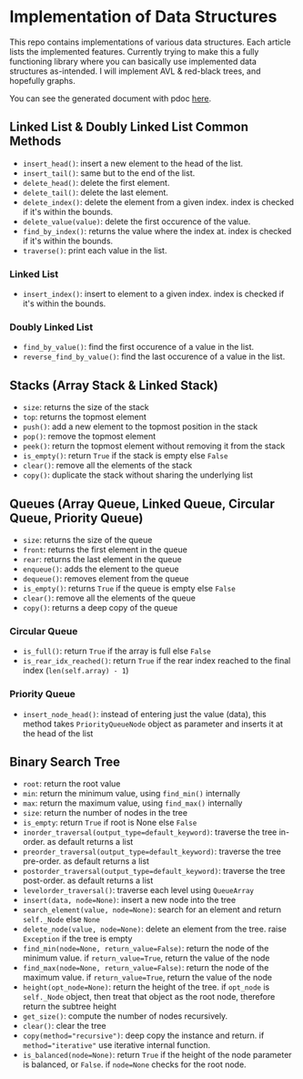 # Implementation of Data Structures

This repo contains implementations of various data structures. Each article lists the implemented features. Currently trying to make this a fully functioning library where you can basically use implemented data structures as-intended. I will implement AVL & red-black trees, and hopefully graphs.

You can see the generated document with pdoc [here](https://999-juicewrld.github.io/data_structures/data_structures.html).

## Linked List & Doubly Linked List Common Methods

- `insert_head()`: insert a new element to the head of the list.
- `insert_tail()`: same but to the end of the list.
- `delete_head()`: delete the first element.
- `delete_tail()`: delete the last element.
- `delete_index()`: delete the element from a given index. index is checked if it's within the bounds.
- `delete_value(value)`: delete the first occurence of the value.
- `find_by_index()`: returns the value where the index at. index is checked if it's within the bounds.
- `traverse()`: print each value in the list.

### Linked List

- `insert_index()`: insert to element to a given index. index is checked if it's within the bounds.

### Doubly Linked List

- `find_by_value()`: find the first occurence of a value in the list.
- `reverse_find_by_value()`: find the last occurence of a value in the list.

## Stacks (Array Stack & Linked Stack)

- `size`: returns the size of the stack
- `top`: returns the topmost element
- `push()`: add a new element to the topmost position in the stack
- `pop()`: remove the topmost element
- `peek()`: return the topmost element without removing it from the stack
- `is_empty()`: return `True` if the stack is empty else `False`
- `clear()`: remove all the elements of the stack
- `copy()`: duplicate the stack without sharing the underlying list

## Queues (Array Queue, Linked Queue, Circular Queue, Priority Queue)

- `size`: returns the size of the queue
- `front`: returns the first element in the queue
- `rear`: returns the last element in the queue
- `enqueue()`: adds the element to the queue
- `dequeue()`: removes element from the queue
- `is_empty()`: returns `True` if the queue is empty else `False`
- `clear()`: remove all the elements of the queue
- `copy()`: returns a deep copy of the queue

### Circular Queue

- `is_full()`: return `True` if the array is full else `False`
- `is_rear_idx_reached()`: return `True` if the rear index reached to the final index (`len(self.array) - 1`)

### Priority Queue

- `insert_node_head()`: instead of entering just the value (data), this method takes `PriorityQueueNode` object as parameter and inserts it at the head of the list

## Binary Search Tree

- `root`: return the root value
- `min`: return the minimum value, using `find_min()` internally
- `max`: return the maximum value, using `find_max()` internally
- `size`: return the number of nodes in the tree
- `is_empty`: return `True` if root is None else `False`
- `inorder_traversal(output_type=default_keyword)`: traverse the tree in-order. as default returns a list
- `preorder_traversal(output_type=default_keyword)`: traverse the tree pre-order. as default returns a list
- `postorder_traversal(output_type=default_keyword)`: traverse the tree post-order. as default returns a list
- `levelorder_traversal()`: traverse each level using `QueueArray`
- `insert(data, node=None)`: insert a new node into the tree
- `search_element(value, node=None)`: search for an element and return `self._Node` else `None`
- `delete_node(value, node=None)`: delete an element from the tree. raise `Exception` if the tree is empty
- `find_min(node=None, return_value=False)`: return the node of the minimum value. if `return_value=True`, return the value of the node
- `find_max(node=None, return_value=False)`: return the node of the maximum value. if `return_value=True`, return the value of the node
- `height(opt_node=None)`: return the height of the tree. if `opt_node` is `self._Node` object, then treat that object as the root node, therefore return the subtree height
- `get_size()`: compute the number of nodes recursively.
- `clear()`: clear the tree
- `copy(method="recursive")`: deep copy the instance and return. if `method="iterative"` use iterative internal function.
- `is_balanced(node=None)`: return `True` if the height of the node parameter is balanced, or `False`. if `node=None` checks for the root node.
